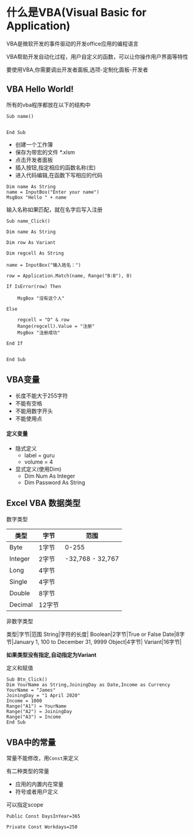 # 什么是VBA(Visual Basic for Application)

VBA是微软开发的事件驱动的开发office应用的编程语言

VBA帮助开发自动化过程，用户自定义的函数，可以让你操作用户界面等特性

要使用VBA,你需要调出开发者面板,选项-定制化面板-开发者

## VBA Hello World!

所有的vba程序都放在以下的结构中

```vba
Sub name()


End Sub
```

- 创建一个工作簿
- 保存为带宏的文件 *.xlsm
- 点击开发者面板
- 插入按钮,指定相应的函数名称(宏)
- 进入代码编辑,在函数下写相应的代码

```vba
Dim name As String
name = InputBox("Enter your name")
MsgBox "Hello " + name
```

输入名称如果匹配，就在名字后写入注册

```vba
Sub name_Click()

Dim name As String

Dim row As Variant

Dim regcell As String

name = InputBox("输入姓名：")

row = Application.Match(name, Range("B:B"), 0)

If IsError(row) Then

    MsgBox "没有这个人"

Else

    regcell = "D" & row
    Range(regcell).Value = "注册"
    MsgBox "注册成功"

End If


End Sub
```

## VBA变量

- 长度不能大于255字符
- 不能有空格
- 不能用数字开头
- 不能使用点

#### 定义变量

- 隐式定义
  - label = guru
  - volume = 4
- 显式定义(使用Dim)
  - Dim Num As Integer
  - Dim Password As String

## Excel VBA 数据类型

数字类型

类型|字节|范围
---|---|---
Byte|1字节|0-255
Integer|2字节|-32,768 - 32,767
Long|4字节|
Single|4字节|
Double|8字节|
Decimal|12字节|

非数字类型

类型|字节|范围
String|字符的长度|
Boolean|2字节|True or False
Date|8字节|January 1, 100 to December 31, 9999
Object|4字节|
Variant|16字节|

__如果类型没有指定,自动指定为Variant__

定义和赋值

```vba
Sub Btn_Click()
Dim YourName as String,JoiningDay as Date,Income as Currency
YourName = "James"
JoiningDay = "1 April 2020"
Income = 1000
Range("A1") = YourName
Range("A2") = JoiningDay
Range("A3") = Income
End Sub

```

## VBA中的常量

常量不能修改，用`Const`来定义

有二种类型的常量

- 应用的内置内在常量
- 符号或者用户定义

可以指定scope

```vba
Public Const DaysInYear=365

Private Const Workdays=250
```